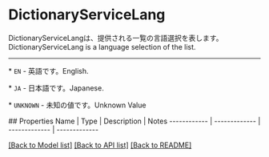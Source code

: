 # DictionaryServiceLang

<div lang=\"ja\">DictionaryServiceLangは、提供される一覧の言語選択を表します。</div> <div lang=\"en\">DictionaryServiceLang is a language selection of the list.</div> <hr> <p>* <code>EN</code> - <span lang=\"ja\">英語です。</span><span lang=\"en\">English.</span></p> <p>* <code>JA</code> - <span lang=\"ja\">日本語です。</span><span lang=\"en\">Japanese.</span></p> <p>* <code>UNKNOWN</code> - <span lang=\"ja\">未知の値です。</span><span lang=\"en\">Unknown Value</span></p> 
## Properties
Name | Type | Description | Notes
------------ | ------------- | ------------- | -------------

[[Back to Model list]](../README.md#documentation-for-models) [[Back to API list]](../README.md#documentation-for-api-endpoints) [[Back to README]](../README.md)


